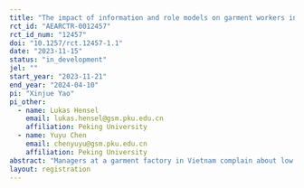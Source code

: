 ```yaml
---
title: "The impact of information and role models on garment workers in Vietnam: Evidence from a field experiment"
rct_id: "AEARCTR-0012457"
rct_id_num: "12457"
doi: "10.1257/rct.12457-1.1"
date: "2023-11-15"
status: "in_development"
jel: ""
start_year: "2023-11-21"
end_year: "2024-04-10"
pi: "Xinjue Yao"
pi_other:
  - name: Lukas Hensel
    email: lukas.hensel@gsm.pku.edu.cn
    affiliation: Peking University
  - name: Yuyu Chen
    email: chenyuyu@gsm.pku.edu.cn
    affiliation: Peking University
abstract: "Managers at a garment factory in Vietnam complain about low rates of productivity and high rates of turnover among their workers.  Based on qualitative research, we found that workers invest little in acquiring new skills despite there being clear monetary payoffs. We hypothesize that this has two reasons: First, workers are not aware about the returns to investing in new skills. Second, they see existing skilled and productive workers as being very different from themselves and don’t perceive high skills to be possible and desirable for them. We plan to experimentally test whether relaxing either constraint separately or relaxing them jointly affects workers’ investment in their skills, their effort, their productivity, as well as their retention and absenteeism rates."
layout: registration
---
```


